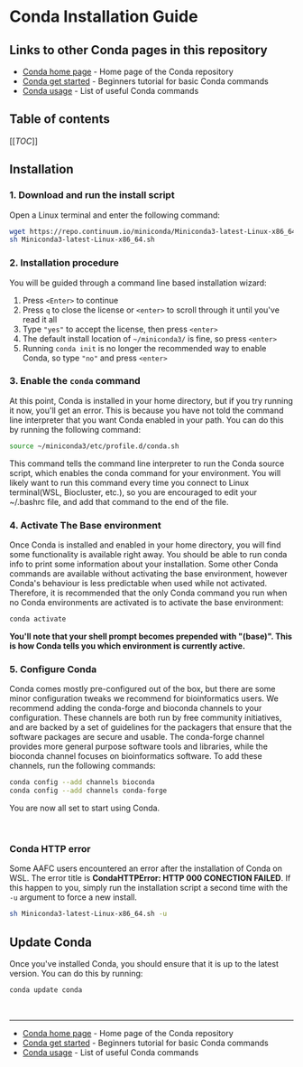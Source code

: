 # Conda Installation Guide

## Links to other Conda pages in this repository

- [Conda home page](/Conda) - Home page of the Conda repository
- [Conda get started](/Conda/conda_get_started.md) - Beginners tutorial for basic Conda commands
- [Conda usage](/Conda/conda_usage.md) - List of useful Conda commands

## Table of contents

[[_TOC_]]

## Installation

### 1. Download and run the install script

   Open a Linux terminal and enter the following command:

   ```bash
   wget https://repo.continuum.io/miniconda/Miniconda3-latest-Linux-x86_64.sh
   sh Miniconda3-latest-Linux-x86_64.sh
   ```

### 2. Installation procedure

   You will be guided through a command line based installation wizard:

   1. Press `<Enter>` to continue
   2. Press `q` to close the license or `<enter>` to scroll through it until you've read it all
   3. Type `"yes"` to accept the license, then press `<enter>`
   4. The default install location of `~/miniconda3/` is fine, so press `<enter>`
   5. Running `conda init` is no longer the recommended way to enable Conda, so type `"no"` and press `<enter>`

### 3. Enable the `conda` command

   At this point, Conda is installed in your home directory, but if you try running it now, you'll get an error. This is because you have not told the command line interpreter that you want Conda enabled in your path. You can do this by running the following command:

   ```bash
   source ~/miniconda3/etc/profile.d/conda.sh
   ```

   This command tells the command line interpreter to run the Conda source script, which enables the conda command for your environment. You will likely want to run this command every time you connect to Linux terminal(WSL, Biocluster, etc.), so you are encouraged to edit your ~/.bashrc file, and add that command to the end of the file.

### 4. Activate The Base environment

   Once Conda is installed and enabled in your home directory, you will find some functionality is available right away. You should be able to run conda info to print some information about your installation. Some other Conda commands are available without activating the base environment, however Conda's behaviour is less predictable when used while not activated. Therefore, it is recommended that the only Conda command you run when no Conda environments are activated is to activate the base environment:

   ```bash
   conda activate
   ```

   **You'll note that your shell prompt becomes prepended with "(base)". This is how Conda tells you which environment is currently active.**

### 5. Configure Conda

   Conda comes mostly pre-configured out of the box, but there are some minor configuration tweaks we recommend for bioinformatics users. We recommend adding the conda-forge and bioconda channels to your configuration. These channels are both run by free community initiatives, and are backed by a set of guidelines for the packagers that ensure that the software packages are secure and usable. The conda-forge channel provides more general purpose software tools and libraries, while the bioconda channel focuses on bioinformatics software. To add these channels, run the following commands:

   ```bash
   conda config --add channels bioconda
   conda config --add channels conda-forge
   ```

You are now all set to start using Conda.

<br>

### Conda HTTP error

Some AAFC users encountered an error after the installation of Conda on WSL. The error title is **CondaHTTPError: HTTP 000 CONECTION FAILED**. If this happen to you, simply run the installation script a second time with the `-u` argument to force a new install.

```bash
sh Miniconda3-latest-Linux-x86_64.sh -u
```

## Update Conda

Once you've installed Conda, you should ensure that it is up to the latest version. You can do this by running:

```bash
conda update conda
```

<br>

---

- [Conda home page](/Conda) - Home page of the Conda repository
- [Conda get started](/Conda/conda_get_started.md) - Beginners tutorial for basic Conda commands
- [Conda usage](/Conda/conda_usage.md) - List of useful Conda commands
